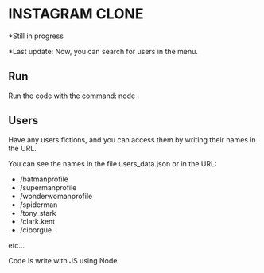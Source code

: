 # INSTAGRAM CLONE

*Still in progress

*Last update: Now, you can search for users in the menu.

## Run

Run the code with the command: node .

 
## Users

Have any users fictions, and you can access them by writing their names in the URL.

You can see the names in the file users_data.json or in the URL:

- /batmanprofile
- /supermanprofile
- /wonderwomanprofile
- /spiderman
- /tony_stark
- /clark.kent
- /ciborgue

etc...

Code is write with JS using Node.

